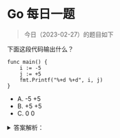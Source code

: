 # Go 每日一题

> 今日（2023-02-27）的题目如下

下面这段代码输出什么？

```golang
func main() {  
    i := -5
    j := +5
    fmt.Printf("%+d %+d", i, j)
}
```

- A. -5 +5
- B. +5 +5
- C. 0 0

<details>
<summary>答案解析：</summary>
<div>

参考答案及解析：A。

%d表示输出十进制数字，+表示输出数值的符号。这里不表示取反。

</div>
</details>

